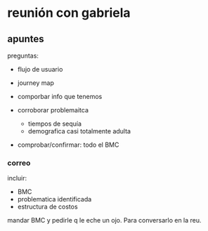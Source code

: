 # reunión con gabriela

## apuntes

preguntas: 
- flujo de usuario
- journey map
- comporbar info que tenemos
- corroborar problemaitca
   - tiempos de sequía
   - demografica casi totalmente adulta

- comprobar/confirmar: todo el BMC

### correo
incluir:
- BMC 
- problematica identificada
- estructura de costos

mandar BMC y pedirle q le eche un ojo. Para conversarlo en la reu.
